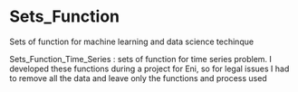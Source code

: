 # Sets_Function
Sets of function for machine learning and data science techinque

Sets_Function_Time_Series : sets of function for time series problem.
I developed these functions during a project for Eni, so for legal issues I had to remove all the data and leave only the functions and process used
